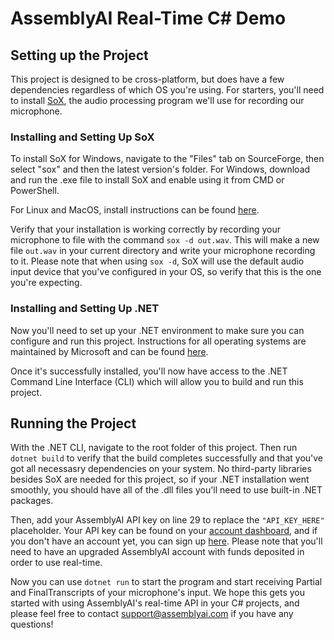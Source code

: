 # AssemblyAI Real-Time C# Demo

## Setting up the Project

This project is designed to be cross-platform, but does have a few dependencies regardless of which OS you're using. For starters, you'll need to install [SoX](https://sourceforge.net/projects/sox/), the audio processing program we'll use for recording our microphone. 

### Installing and Setting Up SoX
To install SoX for Windows, navigate to the "Files" tab on SourceForge, then select "sox" and then the latest version's folder. For Windows, download and run the .exe file to install SoX and enable using it from CMD or PowerShell.

For Linux and MacOS, install instructions can be found [here](https://pysox.readthedocs.io/en/latest/).

Verify that your installation is working correctly by recording your microphone to file with the command `sox -d out.wav`. This will make a new file `out.wav` in your current directory and write your microphone recording to it. Please note that when using `sox -d`, SoX will use the default audio input device that you've configured in your OS, so verify that this is the one you're expecting.

### Installing and Setting Up .NET

Now you'll need to set up your .NET environment to make sure you can configure and run this project. Instructions for all operating systems are maintained by Microsoft and can be found [here](https://learn.microsoft.com/en-us/dotnet/core/install/).

Once it's successfully installed, you'll now have access to the .NET Command Line Interface (CLI) which will allow you to build and run this project.

## Running the Project

With the .NET CLI, navigate to the root folder of this project. Then run `dotnet build` to verify that the build completes successfully and that you've got all necessasry dependencies on your system. No third-party libraries besides SoX are needed for this project, so if your .NET installation went smoothly, you should have all of the .dll files you'll need to use built-in .NET packages.

Then, add your AssemblyAI API key on line 29 to replace the `"API_KEY_HERE"` placeholder. Your API key can be found on your [account dashboard](https://www.assemblyai.com/app/account), and if you don't have an account yet, you can sign up [here](https://www.assemblyai.com/dashboard/signup). Please note that you'll need to have an upgraded AssemblyAI account with funds deposited in order to use real-time.

Now you can use `dotnet run` to start the program and start receiving Partial and FinalTranscripts of your microphone's input. We hope this gets you started with using AssemblyAI's real-time API in your C# projects, and please feel free to contact support@assemblyai.com if you have any questions!
